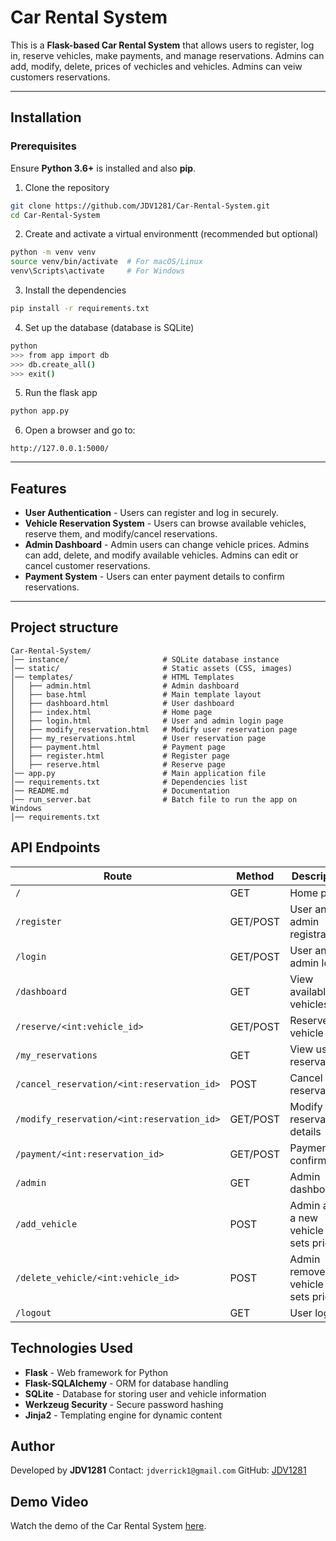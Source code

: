 # Car Rental System
This is a **Flask-based Car Rental System** that allows users to register, log in, reserve vehicles, make payments, and manage reservations. Admins can add, modify, delete, prices of vechicles and vehicles. Admins can veiw customers reservations.

---

## Installation
### Prerequisites
Ensure **Python 3.6+** is installed and also **pip**.

1. Clone the repository
```sh
git clone https://github.com/JDV1281/Car-Rental-System.git
cd Car-Rental-System
```

2. Create and activate a virtual environmentt (recommended but optional)
```sh
python -m venv venv
source venv/bin/activate  # For macOS/Linux
venv\Scripts\activate     # For Windows
```

3. Install the dependencies
```sh
pip install -r requirements.txt
```

4. Set up the database (database is SQLite)
```sh
python
>>> from app import db
>>> db.create_all()
>>> exit()
```

5. Run the flask app
```sh
python app.py
```

6. Open a browser and go to:
```
http://127.0.0.1:5000/
```

---

## Features

- **User Authentication** - Users can register and log in securely.
- **Vehicle Reservation System** - Users can browse available vehicles, reserve them, and modify/cancel reservations.
- **Admin Dashboard** - Admin users can change vehicle prices. Admins can add, delete, and modify available vehicles. Admins can edit or cancel customer reservations.
- **Payment System** - Users can enter payment details to confirm reservations.


---

## Project structure
```
Car-Rental-System/
│── instance/                     # SQLite database instance
│── static/                       # Static assets (CSS, images)
│── templates/                    # HTML Templates
│   ├── admin.html                # Admin dashboard
│   ├── base.html                 # Main template layout
│   ├── dashboard.html            # User dashboard
│   ├── index.html                # Home page
│   ├── login.html                # User and admin login page
│   ├── modify_reservation.html   # Modify user reservation page
│   ├── my_reservations.html      # User reservation page
│   ├── payment.html              # Payment page
│   ├── register.html             # Register page
│   ├── reserve.html              # Reserve page
│── app.py                        # Main application file
│── requirements.txt              # Dependencies list
│── README.md                     # Documentation
│── run_server.bat                # Batch file to run the app on Windows
│── requirements.txt
```

## API Endpoints

| Route                          | Method | Description |
|--------------------------------|--------|-------------|
| `/`                            | GET    | Home page |
| `/register`                    | GET/POST | User and admin registration |
| `/login`                       | GET/POST | User  and admin login |
| `/dashboard`                   | GET    | View available vehicles |
| `/reserve/<int:vehicle_id>`     | GET/POST | Reserve a vehicle |
| `/my_reservations`             | GET    | View user reservations |
| `/cancel_reservation/<int:reservation_id>` | POST | Cancel a reservation |
| `/modify_reservation/<int:reservation_id>` | GET/POST | Modify reservation details |
| `/payment/<int:reservation_id>` | GET/POST | Payment confirmation |
| `/admin`                       | GET    | Admin dashboard |
| `/add_vehicle`                 | POST   | Admin adds a new vehicle and sets price |
| `/delete_vehicle/<int:vehicle_id>` | POST | Admin removes a vehicle and sets price |
| `/logout`                      | GET    | User logout |

## Technologies Used

- **Flask** - Web framework for Python
- **Flask-SQLAlchemy** - ORM for database handling
- **SQLite** - Database for storing user and vehicle information
- **Werkzeug Security** - Secure password hashing
- **Jinja2** - Templating engine for dynamic content

## Author
Developed by **JDV1281**
Contact: `jdverrick1@gmail.com`
GitHub: [JDV1281](https://github.com/JDV1281/Car-Rental-System)

## Demo Video
Watch the demo of the Car Rental System [here](https://iu.mediaspace.kaltura.com/media/t/1_9t0ku2bk).
